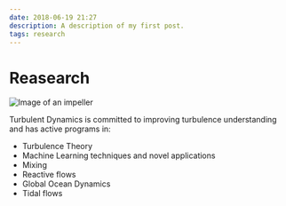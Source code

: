```yaml
---
date: 2018-06-19 21:27
description: A description of my first post.
tags: research
---
```


# Reasearch

![Image of an impeller](/Images/banner-axis-nx3000.jpg)


Turbulent Dynamics is committed to improving turbulence understanding and has active programs in:

* Turbulence Theory
* Machine Learning techniques and novel applications
* Mixing
* Reactive flows
* Global Ocean Dynamics
* Tidal flows







